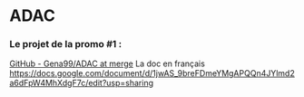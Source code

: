 # ADAC

### Le projet  de la promo #1 :
[GitHub - Gena99/ADAC at merge](https://github.com/Gena99/ADAC/tree/merge)
La doc en français  https://docs.google.com/document/d/1jwAS_9breFDmeYMgAPQQn4JYlmd2a6dFpW4MhXdgF7c/edit?usp=sharing

